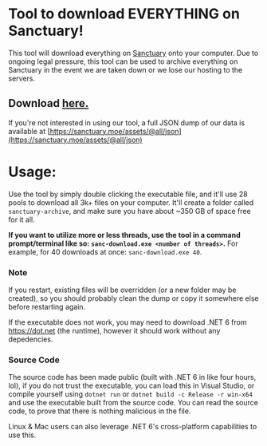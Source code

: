 # Tool to download EVERYTHING on Sanctuary!

This tool will download everything on [Sanctuary](https://sanctuary.moe) onto your computer.
Due to ongoing legal pressure, this tool can be used to archive everything on Sanctuary in the event we are taken down or we lose our hosting to the servers. 

## Download [here.](https://github.com/sanctuarymoe/sanctuary-archiver/releases/download/release/sanc-download.exe)

If you're not interested in using our tool, a full JSON dump of our data is available at [https://sanctuary.moe/assets/@all/json](https://sanctuary.moe/assets/@all/json)

# Usage:

Use the tool by simply double clicking the executable file, and it'll use 28 pools to download all 3k+ files on your computer. It'll create a folder called `sanctuary-archive`, and make sure you have about ~350 GB of space free for it all.

**If you want to utilize more or less threads, use the tool in a command prompt/terminal like so: `sanc-download.exe <number of threads>`.**
For example, for 40 downloads at once: `sanc-download.exe 40`.

### Note
If you restart, existing files will be overridden (or a new folder may be created), so you should probably clean the dump or copy it somewhere else before restarting again.

If the executable does not work, you may need to download .NET 6 from https://dot.net (the runtime), however it should work without any depedencies.

### Source Code

The source code has been made public (built with .NET 6 in like four hours, lol), if you do not trust the executable, you can load this in Visual Studio, or compile yourself using `dotnet run` or `dotnet build -c Release -r win-x64` and use the executable built from the source code. You can read the source code, to prove that there is nothing malicious in the file.

Linux & Mac users can also leverage .NET 6's cross-platform capabilities to use this.
